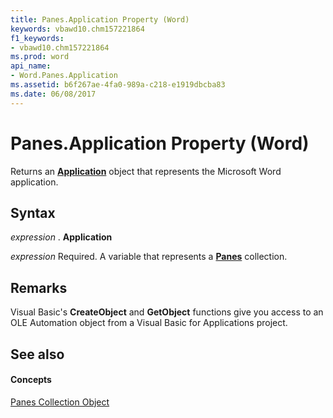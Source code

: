 ```yaml
---
title: Panes.Application Property (Word)
keywords: vbawd10.chm157221864
f1_keywords:
- vbawd10.chm157221864
ms.prod: word
api_name:
- Word.Panes.Application
ms.assetid: b6f267ae-4fa0-989a-c218-e1919dbcba83
ms.date: 06/08/2017
---
```



# Panes.Application Property (Word)

Returns an  **[Application](Word.Application.md)** object that represents the Microsoft Word application.


## Syntax

 _expression_ . **Application**

 _expression_ Required. A variable that represents a **[Panes](Word.panes.md)** collection.


## Remarks

Visual Basic's  **CreateObject** and **GetObject** functions give you access to an OLE Automation object from a Visual Basic for Applications project.


## See also


#### Concepts


[Panes Collection Object](Word.panes.md)

